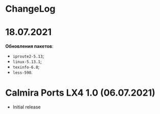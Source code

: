 # ChangeLog

# 18.07.2021
**Обновления пакетов**:

* `iproute2-5.13`;
* `linux-5.13.1`;
* `texinfo-6.8`;
* `less-590`.

# Calmira Ports LX4 1.0 (06.07.2021)
* Initial release

